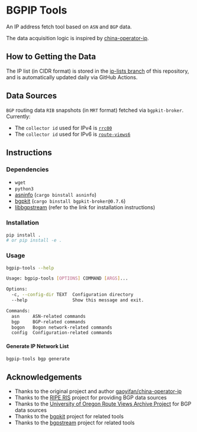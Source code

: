 # BGPIP Tools

An IP address fetch tool based on `ASN` and `BGP` data.

The data acquisition logic is inspired by [china-operator-ip](https://github.com/gaoyifan/china-operator-ip).

## How to Getting the Data

The IP list (in CIDR format) is stored in the [ip-lists branch](https://github.com/Detavern/bgpip-tools/tree/ip-lists) of this repository,  
and is automatically updated daily via GitHub Actions.

## Data Sources

`BGP` routing data `RIB` snapshots (in `MRT` format) fetched via `bgpkit-broker`.
Currently:

- The `collector id` used for IPv4 is [`rrc00`](https://data.ris.ripe.net/)
- The `collector id` used for IPv6 is [`route-views6`](http://archive.routeviews.org/)

## Instructions

### Dependencies

- `wget`
- `python3`
- [asninfo](https://github.com/bgpkit/asninfo) (`cargo binstall asninfo`)
- [bgpkit](https://github.com/bgpkit/bgpkit-broker) (`cargo binstall bgpkit-broker@0.7.6`)
- [libbgpstream](https://bgpstream.caida.org/docs/install/bgpstream) (refer to the link for installation instructions)

### Installation

```bash
pip install .
# or pip install -e .
```

### Usage

```bash
bgpip-tools --help

Usage: bgpip-tools [OPTIONS] COMMAND [ARGS]...

Options:
  -c, --config-dir TEXT  Configuration directory
  --help                 Show this message and exit.

Commands:
  asn     ASN-related commands
  bgp     BGP-related commands
  bogon   Bogon network-related commands
  config  Configuration-related commands
```

#### Generate IP Network List

```bash
bgpip-tools bgp generate
```

## Acknowledgements

- Thanks to the original project and author [gaoyifan/china-operator-ip](https://github.com/gaoyifan/china-operator-ip)
- Thanks to the [RIPE RIS](https://data.ris.ripe.net/) project for providing BGP data sources
- Thanks to the [University of Oregon Route Views Archive Project](http://archive.routeviews.org) for BGP data sources
- Thanks to the [bgpkit](https://github.com/bgpkit/bgpkit-broker) project for related tools
- Thanks to the [bgpstream](https://bgpstream.caida.org) project for related tools

